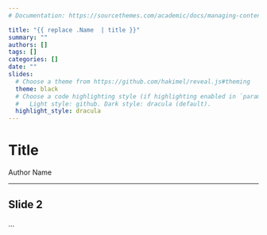 ```yaml
---
# Documentation: https://sourcethemes.com/academic/docs/managing-content/

title: "{{ replace .Name  | title }}"
summary: ""
authors: []
tags: []
categories: []
date: ""
slides:
  # Choose a theme from https://github.com/hakimel/reveal.js#theming
  theme: black
  # Choose a code highlighting style (if highlighting enabled in `params.toml`)
  #   Light style: github. Dark style: dracula (default).
  highlight_style: dracula
---
```


# Title

Author Name

---

## Slide 2

...
